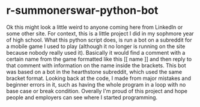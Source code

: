 # r-summonerswar-python-bot

Ok this might look a little weird to anyone coming here from LinkedIn or some other site. For context, this is a little project I did in my
sophmore year of high school. What this python script does, is run a bot on a subreddit for a mobile game I used to play (although it no longer is
running on the site because nobody really used it). Basically it would find a comment with a certain name from the game formatted like this
[[ name ]] and then reply to that comment with information on the name inside the brackets. This bot was based on a bot in the hearthstone
subreddit, which used the same bracket format. Looking back at the code, I made from major mistakes and beginner errors in it, such as having
the whole program in a loop with no base case or break condition. Overally I'm proud of this project and hope people and employers can see where
I started programming.

